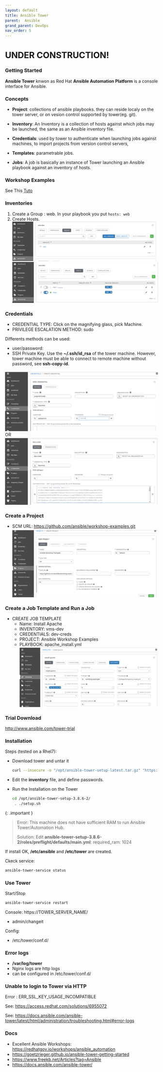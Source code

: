 ```yaml
---
layout: default
title: Ansible Tower
parent:  Ansible
grand_parent: DevOps
nav_order: 5
---
```


<h1>UNDER CONSTRUCTION!</h1>

### Getting Started
**Ansible Tower** knwon as Red Hat **Ansible Automation Platform** is a console interface for Ansible.

### Concepts
- **Project**: collections of ansible playbooks. they can reside localy on the tower server, or on vesion control supported by tower(eg. git).

- **Inventory**: An Inventory is a collection of hosts against which jobs may be launched, the same as an Ansible inventory file. 

- **Credentials**: used by tower to authenticate when launching jobs against machines, to import projects from version control servers,

- **Templates**: parametrable jobs.

- **Jobs**: A job is basically an instance of Tower launching an Ansible playbook against an inventory of hosts.

### Workshop Examples
See This [Tuto](https://redhatgov.io/workshops/ansible_automation)

### Inventories
1. Create a Group : web. In your playbook you put `hosts: web`
2. Create Hosts.
![to](/docs/images/ansible-tower-inventory-1.png)
![to](/docs/images/ansible-tower-inventory-2.png)


### Credentials
- CREDENTIAL TYPE: Click on the magnifying glass, pick Machine. 
- PRIVILEGE ESCALATION METHOD: sudo

Differents methods can be used:
- user/password:
- SSH Private Key. Use the **~/.ssh/id_rsa** of the tower machine. However, tower machine must be able to connect to remote machine without password, see **ssh-copy-id**.

![to](/docs/images/ansible-tower-credentials.png)
OR
![to](/docs/images/ansible-tower-credentials-sshkey.png)

### Create a Project
- SCM URL: https://github.com/ansible/workshop-examples.git
![to](/docs/images/ansible-tower-projects.png)

### Create a Job Template and Run a Job
- CREATE JOB TEMPLATE
  - Name: Install Apache
  - INVENTORY: vms-dev
  - CREDENTIALS: dev-creds
  - PROJECT: Ansible Workshop Examples
  - PLAYBOOK: apache_install.yml
![to](/docs/images/ansible-tower-template.png)


### Trial Download
<a>http://www.ansible.com/tower-trial</a>

### Installation
Steps (tested on a Rhel7):
- Download tower and untar it
  ~~~sh
  curl --insecure -o "/opt/ansible-tower-setup-latest.tar.gz" "https://releases.ansible.com/ansible-tower/setup/ansible-tower-setup-latest.tar.gz"
  ~~~

- Edit the **inventory** file, and define passwords.

- Run the Installation on the Tower
  ~~~sh
  cd /opt/ansible-tower-setup-3.8.6-2/
   . ./setup.sh
  ~~~

{: .important }
> Error: This machine does not have sufficient RAM to run Ansible Tower/Automation Hub.
>
> Solution: Edit  **ansible-tower-setup-3.8.6-2/roles/preflight/defaults/main.yml**: 
>    required_ram: 1024

If install OK, **/etc/ansible** and **/etc/tower** are created.

Ckeck service:
~~~sh
ansible-tower-service status
~~~

### Use Tower
Start/Stop 
~~~sh
ansible-tower-service restart
~~~

Console: https://TOWER_SERVER_NAME/
- admin/changeit

Config: 
- /etc/tower/conf.d/

### Error logs
- **/var/log/tower**
- Nginx logs are http logs
- can be configured in /etc/tower/conf.d/ 

### Unable to login to Tower via HTTP
Error : ERR_SSL_KEY_USAGE_INCOMPATIBLE

See: https://access.redhat.com/solutions/6955072

See: https://docs.ansible.com/ansible-tower/latest/html/administration/troubleshooting.html#error-logs

### Docs
- Excellent Ansible Workshops: https://redhatgov.io/workshops/ansible_automation
- https://goetzrieger.github.io/ansible-tower-getting-started
- https://www.freekb.net/Articles?tag=Ansible
- https://docs.ansible.com/ansible-tower/